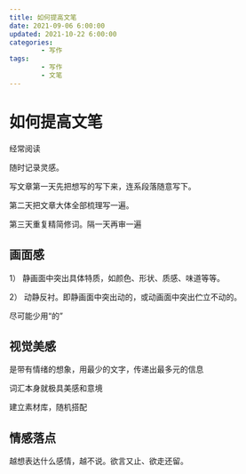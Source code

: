 ```yaml
---
title: 如何提高文笔
date: 2021-09-06 6:00:00
updated: 2021-10-22 6:00:00
categories:
        - 写作
tags:
        - 写作
        - 文笔
---
```


# 如何提高文笔

经常阅读

随时记录灵感。

写文章第一天先把想写的写下来，连系段落随意写下。

第二天把文章大体全部梳理写一遍。

第三天重复精简修词。隔一天再审一遍

## 画面感

1） 静画面中突出具体特质，如颜色、形状、质感、味道等等。

2） 动静反衬。即静画面中突出动的，或动画面中突出伫立不动的。

尽可能少用“的”

## 视觉美感

是带有情绪的想象，用最少的文字，传递出最多元的信息

词汇本身就极具美感和意境

建立素材库，随机搭配

## 情感落点

越想表达什么感情，越不说。欲言又止、欲走还留。
